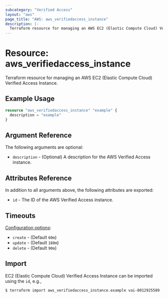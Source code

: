 ```yaml
---
subcategory: "Verified Access"
layout: "aws"
page_title: "AWS: aws_verifiedaccess_instance"
description: |-
  Terraform resource for managing an AWS EC2 (Elastic Compute Cloud) Verified Access Instance.
---
```


# Resource: aws_verifiedaccess_instance

Terraform resource for managing an AWS EC2 (Elastic Compute Cloud) Verified Access Instance.

## Example Usage

```terraform
resource "aws_verifiedaccess_instance" "example" {
  description = "example"
}
```

## Argument Reference

The following arguments are optional:

* `description` - (Optional) A description for the AWS Verified Access instance.

## Attributes Reference

In addition to all arguments above, the following attributes are exported:

* `id` - The ID of the AWS Verified Access instance.

## Timeouts

[Configuration options](https://developer.hashicorp.com/terraform/language/resources/syntax#operation-timeouts):

* `create` - (Default `60m`)
* `update` - (Default `180m`)
* `delete` - (Default `90m`)

## Import

EC2 (Elastic Compute Cloud) Verified Access Instance can be imported using the `id`, e.g.,

```
$ terraform import aws_verifiedaccess_instance.example vai-8012925589
```
